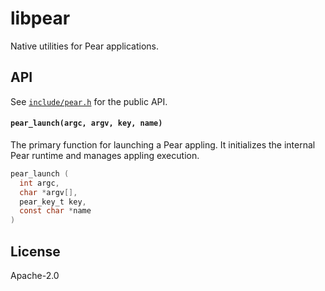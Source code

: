 # libpear

Native utilities for Pear applications.

## API

See [`include/pear.h`](include/pear.h) for the public API.

#### `pear_launch(argc, argv, key, name)`

The primary function for launching a Pear appling. It initializes the internal Pear runtime and manages appling execution.

```c
pear_launch (
  int argc, 
  char *argv[], 
  pear_key_t key, 
  const char *name
)
```

## License

Apache-2.0
